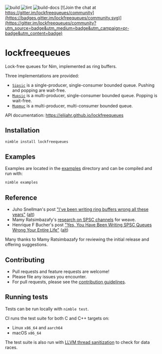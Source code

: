 ![build](https://github.com/elijahr/lockfreequeues/workflows/build/badge.svg) ![lint](https://github.com/elijahr/lockfreequeues/workflows/lint/badge.svg) ![build-docs](https://github.com/elijahr/lockfreequeues/workflows/build-docs/badge.svg) [![Join the chat at https://gitter.im/lockfreequeues/community](https://badges.gitter.im/lockfreequeues/community.svg)](https://gitter.im/lockfreequeues/community?utm_source=badge&utm_medium=badge&utm_campaign=pr-badge&utm_content=badge)

# lockfreequeues

Lock-free queues for Nim, implemented as ring buffers.

Three implementations are provided:

- [`Sipsic`](https://elijahr.github.io/lockfreequeues/lockfreequeues/sipsic.html) is a single-producer, single-consumer bounded queue. Pushing and popping are wait-free.
- [`Mupsic`](https://elijahr.github.io/lockfreequeues/lockfreequeues/mupsic.html) is a multi-producer, single-consumer bounded queue. Popping is wait-free.
- [`Mupmuc`](https://elijahr.github.io/lockfreequeues/lockfreequeues/mupmuc.html) is a multi-producer, multi-consumer bounded queue.

API documentation: https://elijahr.github.io/lockfreequeues

## Installation

```sh
nimble install lockfreequeues
```

## Examples

Examples are located in the [examples](https://github.com/elijahr/lockfreequeues/tree/master/examples) directory and can be compiled and run with:

```sh
nimble examples
```

## Reference

- Juho Snellman's post ["I've been writing ring buffers wrong all these years"](https://www.snellman.net/blog/archive/2016-12-13-ring-buffers/) ([alt](https://web.archive.org/web/20200530040210/https://www.snellman.net/blog/archive/2016-12-13-ring-buffers/))
- Mamy Ratsimbazafy's [research on SPSC channels](https://github.com/mratsim/weave/blob/master/weave/cross_thread_com/channels_spsc.md#litterature) for weave.
- Henrique F Bucher's post ["Yes, You Have Been Writing SPSC Queues Wrong Your Entire Life"](http://www.vitorian.com/x1/archives/370) ([alt](https://web.archive.org/web/20191225164231/http://www.vitorian.com/x1/archives/370))

Many thanks to Mamy Ratsimbazafy for reviewing the initial release and offering suggestions.

## Contributing

- Pull requests and feature requests are welcome!
- Please file any issues you encounter.
- For pull requests, please see the [contribution guidelines](https://github.com/elijahr/lockfreequeues/tree/master/CONTRIBUTING.md).

## Running tests

Tests can be run locally with `nimble test`.

CI runs the test suite for both C and C++ targets on:
- Linux `x86_64` and `aarch64`
- macOS `x86_64`

The test suite is also run with [LLVM thread sanitization](https://clang.llvm.org/docs/ThreadSanitizer.html) to check for data races.
